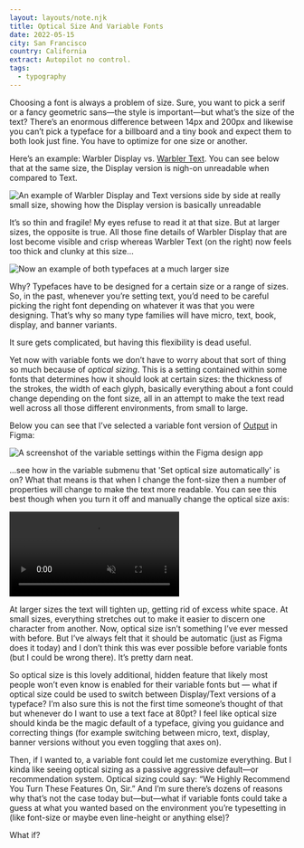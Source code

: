 ```yaml
---
layout: layouts/note.njk
title: Optical Size And Variable Fonts
date: 2022-05-15
city: San Francisco
country: California
extract: Autopilot no control.
tags:
  - typography
---
```


Choosing a font is always a problem of size. Sure, you want to pick a serif or a fancy geometric sans—the style is important—but what’s the size of the text? There’s an enormous difference between 14px and 200px and likewise you can’t pick a typeface for a billboard and a tiny book and expect them to both look just fine. You have to optimize for one size or another.

Here’s an example: Warbler Display vs. [Warbler Text](https://djr.com/notes/warbler-text-font-of-the-month). You can see below that at the same size, the Display version is nigh-on unreadable when compared to Text.

<img src="/images/display-versus-text.webp" alt="An example of Warbler Display and Text versions side by side at really small size, showing how the Display version is basically unreadable" class="full-width" />

It’s so thin and fragile! My eyes refuse to read it at that size. But at larger sizes, the opposite is true. All those fine details of Warbler Display that are lost become visible and crisp whereas Warbler Text (on the right) now feels too thick and clunky at this size...

<img src="/images/display-size.webp" alt=" Now an example of both typefaces at a much larger size" class="full-width" />

Why? Typefaces have to be designed for a certain size or a range of sizes. So, in the past, whenever you’re setting text, you’d need to be careful picking the right font depending on whatever it was that you were designing. That’s why so many type families will have micro, text, book, display, and banner variants.

It sure gets complicated, but having this flexibility is dead useful.

Yet now with variable fonts we don’t have to worry about that sort of thing so much because of _optical sizing_. This is a setting contained within some fonts that determines how it should look at certain sizes: the thickness of the strokes, the width of each glyph, basically everything about a font could change depending on the font size, all in an attempt to make the text read well across all those different environments, from small to large.

Below you can see that I’ve selected a variable font version of [Output](https://djr.com/output) in Figma:

![A screenshot of the variable settings within the Figma design app](/images/figma-example-variable.webp)

...see how in the variable submenu that 'Set optical size automatically' is on? What that means is that when I change the font-size then a number of properties will change to make the text more readable. You can see this best though when you turn it off and manually change the optical size axis:

<video autoplay loop muted inline>
  <source src="/images/figma-example-animated.mp4" type="video/mp4" />
</video>

At larger sizes the text will tighten up, getting rid of excess white space. At small sizes, everything stretches out to make it easier to discern one character from another. Now, optical size isn’t something I’ve ever messed with before. But I’ve always felt that it should be automatic (just as Figma does it today) and I don’t think this was ever possible before variable fonts (but I could be wrong there). It’s pretty darn neat.

So optical size is this lovely additional, hidden feature that likely most people won’t even know is enabled for their variable fonts but — what if optical size could be used to switch between Display/Text versions of a typeface? I’m also sure this is not the first time someone’s thought of that but whenever do I want to use a text face at 80pt? I feel like optical size should kinda be the magic default of a typeface, giving you guidance and correcting things (for example switching between micro, text, display, banner versions without you even toggling that axes on).

Then, if I wanted to, a variable font could let me customize everything. But I kinda like seeing optical sizing as a passive aggressive default—or recommendation system. Optical sizing could say: “We Highly Recommend You Turn These Features On, Sir.” And I’m sure there’s dozens of reasons why that’s not the case today but—but—what if variable fonts could take a guess at what you wanted based on the environment you’re typesetting in (like font-size or maybe even line-height or anything else)?

What if?
